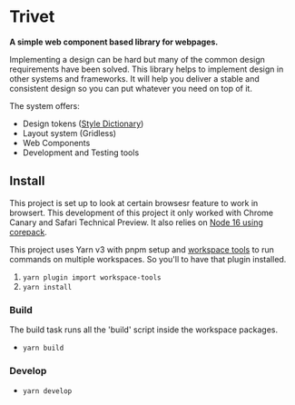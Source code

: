 # Trivet

**A simple web component based library for webpages.**

Implementing a design can be hard but many of the common design requirements have been solved. This library helps to implement design in other systems and frameworks. It will help you deliver a stable and consistent design so you can put whatever you need on top of it.

The system offers:

-   Design tokens ([Style Dictionary](https://amzn.github.io/style-dictionary/#/))
-   Layout system (Gridless)
-   Web Components
-   Development and Testing tools

## Install

This project is set up to look at certain browsesr feature to work in browsert. This development of this project it only worked with Chrome Canary and Safari Technical Preview.
It also relies on [Node 16 using corepack](https://yarnpkg.com/getting-started/install).

This project uses Yarn v3 with pnpm setup and [workspace tools](https://yarnpkg.com/cli/workspaces/foreach#options-from%20%230) to run commands on multiple workspaces. So you'll to have that plugin installed.

1. `yarn plugin import workspace-tools`
2. `yarn install`

### Build

The build task runs all the 'build' script inside the workspace packages.

-   `yarn build`

### Develop

-   `yarn develop`

